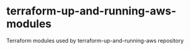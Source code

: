 # terraform-up-and-running-aws-modules
Terraform modules used by terraform-up-and-running-aws repository

